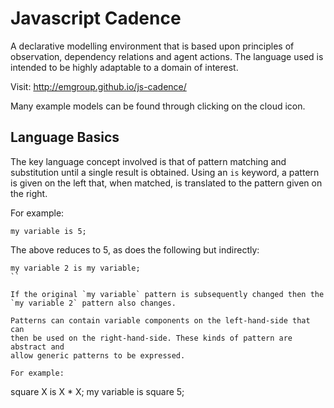 # Javascript Cadence

A declarative modelling environment that is based upon principles of observation,
dependency relations and agent actions. The language used is intended to be
highly adaptable to a domain of interest.

Visit: http://emgroup.github.io/js-cadence/

Many example models can be found through clicking on the cloud icon.

## Language Basics

The key language concept involved is that of pattern matching and substitution
until a single result is obtained. Using an `is` keyword, a pattern is given on
the left that, when matched, is translated to the pattern given on the right.

For example:
```
my variable is 5;
```

The above reduces to 5, as does the following but indirectly:
```
my variable 2 is my variable;
``

If the original `my variable` pattern is subsequently changed then the
`my variable 2` pattern also changes.

Patterns can contain variable components on the left-hand-side that can
then be used on the right-hand-side. These kinds of pattern are abstract and
allow generic patterns to be expressed.

For example:
```
square X is X * X;
my variable is square 5;
```




